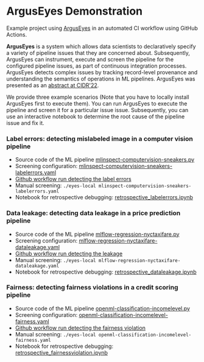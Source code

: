 ArgusEyes Demonstration
===

Example project using [ArgusEyes](https://github.com/amsterdata/arguseyes) in an automated CI workflow using GitHub Actions.

**ArgusEyes** is a system which allows data scientists to declaratively specify a variety of pipeline issues that they are concerned about. Subsequently, ArgusEyes can instrument, execute and screen the pipeline for the configured pipeline issues, as part of continuous integration processes. ArgusEyes detects complex issues by tracking record-level provenance and understanding the semantics of operations in ML pipelines. ArgusEyes was presented as an [abstract at CIDR'22](https://ssc.io/pdf/arguseyes.pdf).

We provide three example scenarios (Note that you have to locally install ArgusEyes first to execute them). You can run ArgusEyes to execute the pipeline and screen it for a particular issue issue. Subsequently, you can use an interactive notebook to determine the root cause of the pipeline issue and fix it.

### Label errors: detecting mislabeled image in a computer vision pipeline
 
  * Source code of the ML pipeline [mlinspect-computervision-sneakers.py](pipelines/mlinspect-computervision-sneakers.py)
  * Screening configuration: [mlinspect-computervision-sneakers-labelerrors.yaml](mlinspect-computervision-sneakers-labelerrors.yaml)
  * [Github workflow run detecting the label errors](https://github.com/amsterdata/arguseyes-demo/actions/runs/3602119501/jobs/6068693355)
  * Manual screening: `./eyes-local mlinspect-computervision-sneakers-labelerrors.yaml`
  * Notebook for retrospective debugging: [retrospective_labelerrors.ipynb](retrospective_labelerrors.ipynb)


### Data leakage: detecting data leakage in a price prediction pipeline
 
  * Source code of the ML pipeline [mlflow-regression-nyctaxifare.py](pipelines/mlflow-regression-nyctaxifare.py)
  * Screening configuration: [mlflow-regression-nyctaxifare-dataleakage.yaml](mlflow-regression-nyctaxifare-dataleakage.yaml)
  * [Github workflow run detecting the leakage](https://github.com/amsterdata/arguseyes-demo/actions/runs/3602119501/jobs/6068693150)
  * Manual screening: `./eyes-local mlflow-regression-nyctaxifare-dataleakage.yaml`
  * Notebook for retrospective debugging: [retrospective_dataleakage.ipynb](retrospective_dataleakage.ipynb)

### Fairness: detecting fairness violations in a credit scoring pipeline
 
  * Source code of the ML pipeline [openml-classification-incomelevel.py](pipelines/openml-classification-incomelevel.py)
  * Screening configuration: [openml-classification-incomelevel-fairness.yaml](openml-classification-incomelevel-fairness.yaml)
  * [Github workflow run detecting the fairness violation](https://github.com/amsterdata/arguseyes-demo/actions/runs/3602119501/jobs/6068693482)
  * Manual screening: `./eyes-local openml-classification-incomelevel-fairness.yaml`
  * Notebook for retrospective debugging: [retrospective_fairnessviolation.ipynb](retrospective_fairnessviolation.ipynb)
